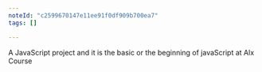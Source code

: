 ```yaml
---
noteId: "c2599670147e11ee91f0df909b700ea7"
tags: []

---
```


A JavaScript project and it is the basic or the beginning of javaScript at Alx Course
